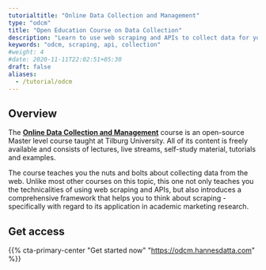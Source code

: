 ```yaml
---
tutorialtitle: "Online Data Collection and Management"
type: "odcm"
title: "Open Education Course on Data Collection"
description: "Learn to use web scraping and APIs to collect data for your empirical research project."
keywords: "odcm, scraping, api, collection"
#weight: 4
#date: 2020-11-11T22:02:51+05:30
draft: false
aliases:
  - /tutorial/odcm
---
```


## Overview

The **[Online Data Collection and Management](https://odcm.hannesdatta.com)** course is an open-source Master level course taught at Tilburg University. All of its content is freely available and consists of lectures, live streams, self-study material, tutorials and examples.

The course teaches you the nuts and bolts about collecting data from the web. Unlike most other courses on this topic, this one not only teaches you the technicalities of using web scraping and APIs, but also introduces a comprehensive framework that helps you to think about scraping - specifically with regard to its application in academic marketing research.

## Get access

{{% cta-primary-center "Get started now" "https://odcm.hannesdatta.com" %}}
